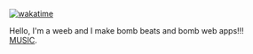 [![wakatime](https://wakatime.com/badge/user/c9d8f09f-02e5-44b9-a8ba-aa6d81cb9bdf.svg)](https://wakatime.com/@c9d8f09f-02e5-44b9-a8ba-aa6d81cb9bdf)  
  
Hello, I'm a weeb and I make bomb beats and bomb web apps!!!  
[MUSIC](https://linktr.ee/okwizi).
<!---
Okwizi/Okwizi is a ✨ special ✨ repository because its `README.md` (this file) appears on your GitHub profile.
You can click the Preview link to take a look at your changes.
--->
